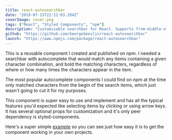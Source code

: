 ```yaml
---
title: react-autosearchbar
date: "2019-07-13T22:12:03.284Z"
coverImage: cover.png
tags: ["React", "Styled Components", "npm"]
description: "Customizable searchbar for React. Supports from-middle-of-word searches and provides autocomplete options with matching characters in bold text."
github: "https://github.com/GeorgeGeeslin/react-autosearchbar"
launch: "https://www.npmjs.com/package/react-autosearchbar"
---
```


This is a reusable component I created and published on npm. I needed a searchbar with autocomplete that would match any items containing a given character combination, and bold the matching characters, regardless of where or how many times the characters appear in the item.

The most popular autocomplete components I could find on npm at the time only matched characters from the begin of the search items, which just wasn't going to cut it for my purposes.

This component is super easy to use and implement and has all the typical features you'd expected like selecting items by clicking or using arrow keys. It has several optional props for customization and it's only peer dependency is styled-components.

Here's a super simple [example](https://codesandbox.io/embed/react-autosearchbar-46z17) so you can see just how easy it is to get the component working in your own projects.
